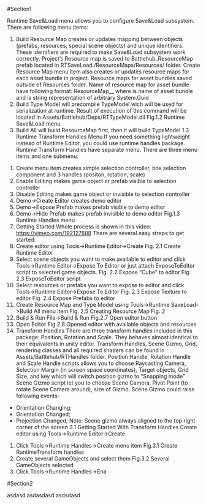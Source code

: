 #Section1

Runtime Save&Load menu allows you to configure Save&Load subsystem. There
are following menu items:
1) Build Resource Map creates or updates mapping between objects (prefabs,
resources, special scene objects) and unique identifiers. These identifiers are
required to make Save&Load subsystem work correctly. Project’s Resource
map is saved to Battlehub_ResourceMap prefab located in RTSaveLoad
/ResourceMaps/Resources/ folder. Create Resource Map menu item also
creates or updates resource maps for each asset bundle in project. Resource
maps for asset bundles saved outside of Resources folder. Name of resource
map for asset bundle have following format:
ResourceMap_<bundle name>_<guid> where <bundle name> is name of
asset bundle and <guid> is string representation of arbitrary System.Guid
2) Build Type Model will precompile TypeModel wich will be used for
serialization at runtime. Result of execution of this command will be located in
Assets/Battlehub/Deps/RTTypeModel.dll
Fig.1.2 Runtime Save&Load menu
3) Build All will build ResourceMap first, then it will build TypeModel
1.3 Runtime Transform Handles Menu
If you need something lightweight instead of Runtime Editor, you could use
runtime handles package. Runtime Transform Handles have separate menu.
There are three menu items and one submenu:
1. Create menu item creates simple selection controller, box selection component
and 3 handles (positon, rotation, scale)
2. Enable Editing makes game object or prefab visible to selection controller
3. Disable Editing makes game object or invisible to selection controller
4. Demo->Create Editor creates demo editor
5. Demo->Expose Prefab makes prefab visible to demo editor
6. Demo->Hide Prefab makes prefab invisible to demo editor
Fig.1.3 Runtime Handles menu
2. Getting Started
Whole process is shown in this video: https://vimeo.com/192127888
There are several easy streps to get started:
1. Create editor using Tools->Runtime Editor->Create
Fig. 2.1 Create Runtime Editor
2. Select scene objects you want to make available to editor and click
Tools->Runtime Editor->Expose To Editor or just attach ExposeToEditor
script to selected game objects.
Fig. 2.2 Expose “Cube” to editor
Fig. 2.3 ExposeToEditor script
3. Select resources or prefabs you want to expose to editor and click
Tools->Runtime Editor->Expose To Editor
Fig. 2.3 Expose Texture to editor
Fig. 2.4 Expose Prefabs to editor
4. Create Resource Map and Type Model using
Tools->Runtime SaveLoad->Build All menu item
Fig. 2.5 Creating Resource Map
Fig. 2
5. Build & Run File->Build & Run
Fig.2.7 Open editor button
6. Open Editor
Fig.2.8 Opened editor with available objects and resources
3. Transform Handles
There are three transform handles included in this package: Position, Rotation and
Scale. They behaves almost identical to their equivalents in unity editor. Transform
Handles, Scene Gizmo, Grid, rendering classes and all required shaders can be found
in Assets/Battlehub/RTHandles folder.
Position Handle, Rotation Handle and Scale Handle scripts allows you to
choose Raycasting Camera, Selection Margin (in screen space coordinates), Target
objects, Grid Size, and key which will switch position gizmo to “Snapping mode”
Scene Gizmo script let you to choose Scene Camera, Pivot Point (to rotate
Scene Camera around), size of Gizmo.
Scene Gizmo could raise following events:
- Orientation Changing;
- Orientation Changed;
- Projection Changed;
Note: Scene gizmo always aligned to the top right corner of the screen
3.1 Getting Started With Transform Handles
Create editor using Tools->Runtime Editor->Create
1. Click Tools->Runtime Handles->Create menu item
Fig.3.1 Create RuntimeTransform handles
2. Create several GameObjects and select them
Fig.3.2 Several GameObjects selected
3. Click Tools->Runtime Handles->Ena

#Section2

asdasd
asdasdasd
asdsdasd
